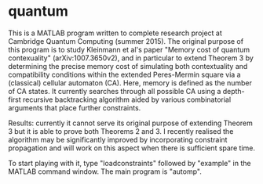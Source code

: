 # quantum
This is a MATLAB program written to complete research project at Cambridge Quantum Computing (summer 2015). The original purpose of this program is to study Kleinmann et al's paper "Memory cost of quantum contexuality" (arXiv:1007.3650v2), and in particular to extend Theorem 3 by determining the precise memory cost of simulating both contextuality and compatibility conditions within the extended Peres-Mermin square via a (classical) cellular automaton (CA). Here, memory is defined as the number of CA states. It currently searches through all possible CA using a depth-first recursive backtracking algorithm aided by various combinatorial arguments that place further constraints. 

Results: currently it cannot serve its original purpose of extending Theorem 3 but it is able to prove both Theorems 2 and 3. I recently realised the algorithm may be significantly improved by incorporating constraint propagation and will work on this aspect when there is sufficient spare time. 

To start playing with it, type "loadconstraints" followed by "example" in the MATLAB command window. The main program is "automp".
